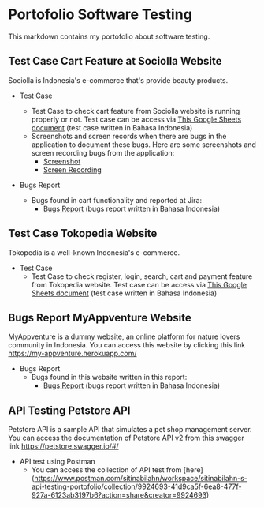 # Portofolio Software Testing

This markdown contains my portofolio about software testing.

## Test Case Cart Feature at Sociolla Website

Sociolla is Indonesia's e-commerce that's provide beauty products. 
- Test Case
  - Test Case to check cart feature from Sociolla website is running properly or not. Test case can be access via [This Google Sheets document](https://docs.google.com/spreadsheets/d/1KUYDSU7LX_qasGzJkQhKDt3oguEEj34o/edit?usp=sharing&ouid=115495345052079247353&rtpof=true&sd=true) (test case written in Bahasa Indonesia)
  - Screenshots and screen records when there are bugs in the application to document these bugs. Here are some screenshots and screen recording bugs from the application:
    - [Screenshot](https://drive.google.com/file/d/15EPKhl-p_58AAD5gu7MIs0BMWpo8twWB/view?usp=sharing)
    - [Screen Recording](https://drive.google.com/file/d/13ZosXZV7rzeZorWZDlIrJnbbDAcitbjG/view?usp=sharing)

- Bugs Report
  - Bugs found in cart functionality and reported at Jira:
    - [Bugs Report](https://drive.google.com/file/d/11YWRNn8zT4nPD8YQQtcVUeExi-ghwd32/view?usp=sharing) (bugs report written in Bahasa Indonesia)

## Test Case Tokopedia Website

Tokopedia is a well-known Indonesia's e-commerce. 
- Test Case
  - Test Case to check register, login, search, cart and payment feature from Tokopedia website. Test case can be access via [This Google Sheets document](https://docs.google.com/spreadsheets/d/1-PPV60C8FFmVSIQsKW3Neqps3REPDjUq6c3AwG6uDUA/edit?usp=sharing) (test case written in Bahasa Indonesia)

## Bugs Report MyAppventure Website

MyAppventure is a dummy website, an online platform for nature lovers community in Indonesia. You can access this website by clicking this link https://my-appventure.herokuapp.com/

- Bugs Report
  - Bugs found in this website written in this report:
    - [Bugs Report](https://docs.google.com/document/d/10ElrdXsjfZ7dh2Oys-amau_qNJ2kyWGo_IA52giyTyY/edit?usp=sharing) (bugs report written in Bahasa Indonesia)

## API Testing Petstore API

Petstore API is a sample API that simulates a pet shop management server. You can access the documentation of Petstore API v2 from this swagger link https://petstore.swagger.io/#/

- API test using Postman
  - You can access the collection of API test from [here] (https://www.postman.com/sitinabilahn/workspace/sitinabilahn-s-api-testing-portofolio/collection/9924693-41d9ca5f-6ea8-477f-927a-6123ab3197b6?action=share&creator=9924693) 
